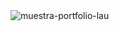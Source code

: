 <img src="https://i.ibb.co/NY4jVsz/muestra-portfolio-lau.png" alt="muestra-portfolio-lau" border="0">
